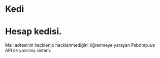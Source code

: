 # Kedi
Hesap kedisi.
==============
Mail adresinin hacklenip hacklenmediğini öğrenmeye yarayan Psbdmp.ws API ile yazılmış sistem.
